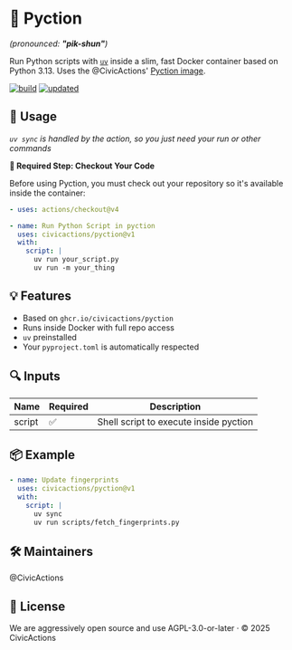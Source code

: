 # 🐍 Pyction
*(pronounced: **"pik-shun"**)*

Run Python scripts with [`uv`](https://github.com/astral-sh/uv) inside a slim, fast Docker container based on Python 3.13. Uses the @CivicActions' [Pyction image](https://github.com/CivicActions/pyction).

[![build](https://github.com/CivicActions/pyction/actions/workflows/build.yml/badge.svg)](https://github.com/CivicActions/pyction/actions/workflows/build.yml) [![updated](https://img.shields.io/github/last-commit/CivicActions/pyction?label=updated&logo=github)](https://github.com/CivicActions/pyction/commits/main)

## 🔧 Usage
*`uv sync` is handled by the action, so you just need your run or other commands*

**🔐 Required Step: Checkout Your Code**

Before using Pyction, you must check out your repository so it's available inside the container:

```yaml
- uses: actions/checkout@v4

- name: Run Python Script in pyction
  uses: civicactions/pyction@v1
  with:
    script: |
      uv run your_script.py
      uv run -m your_thing
```

## 💡 Features

- Based on `ghcr.io/civicactions/pyction`
- Runs inside Docker with full repo access
- `uv` preinstalled
- Your `pyproject.toml` is automatically respected

## 🔍 Inputs

| Name   | Required | Description                            |
|--------|----------|----------------------------------------|
| script | ✅        | Shell script to execute inside pyction |

## 📦 Example

```yaml
- name: Update fingerprints
  uses: civicactions/pyction@v1
  with:
    script: |
      uv sync
      uv run scripts/fetch_fingerprints.py
```

## 🛠 Maintainers

@CivicActions


## 📄 License

We are aggressively open source and use AGPL-3.0-or-later · ©️ 2025 CivicActions
